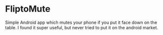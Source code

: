 FliptoMute
==========

Simple Android app which mutes your phone if you put it face down on the table. I found it super useful, but never tried to put it on the android market.
